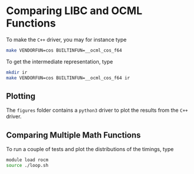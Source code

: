 # Comparing LIBC and OCML Functions
To make the `C++` driver, you may for instance type
```bash
make VENDORFUN=cos BUILTINFUN=__ocml_cos_f64
```
To get the intermediate representation, type
```bash
mkdir ir
make VENDORFUN=cos BUILTINFUN=__ocml_cos_f64 ir
```

## Plotting
The `figures` folder contains a `python3` driver to plot the results from the `C++` driver.

## Comparing Multiple Math Functions
To run a couple of tests and plot the distributions of the timings, type
```bash
module load rocm
source ./loop.sh
```